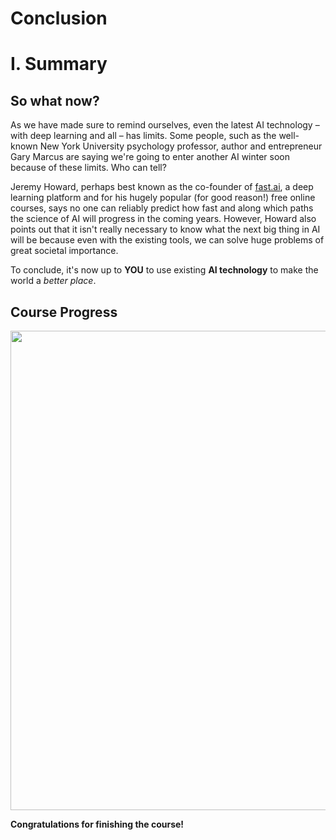 # Conclusion 

# I. Summary

## So what now?

As we have made sure to remind ourselves, even the latest AI technology – with deep learning and all – has limits. Some people, such as the well-known New York University psychology professor, author and entrepreneur Gary Marcus are saying we're going to enter another AI winter soon because of these limits. Who can tell?

Jeremy Howard, perhaps best known as the co-founder of [fast.ai](https://fast.ai), a deep learning platform and for his hugely popular (for good reason!) free online courses, says no one can reliably predict how fast and along which paths the science of AI will progress in the coming years. However, Howard also points out that it isn't really necessary to know what the next big thing in AI will be because even with the existing tools, we can solve huge problems of great societal importance.

To conclude, it's now up to **YOU** to use existing **AI technology** to make the world a *better place*.

## Course Progress

<img width="767" alt="" src="https://github.com/yodablocks/elementsofai/assets/83685559/89a1316e-0c1a-4a7f-be3d-ec5fd351d4fe">

**Congratulations for finishing the course!**
